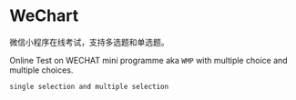 # WeChart
微信小程序在线考试，支持多选题和单选题。

Online Test on WECHAT mini programme aka ``WMP`` with multiple choice and multiple choices.

`` single selection and multiple selection ``
